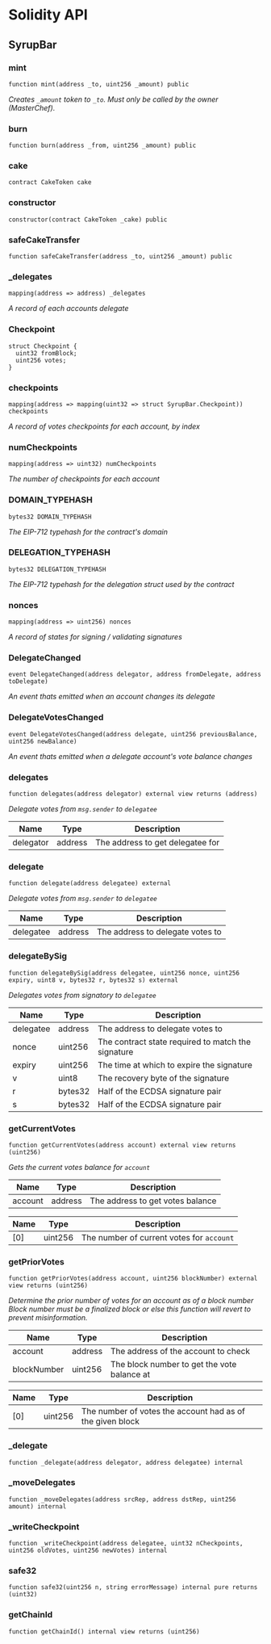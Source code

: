 # Solidity API

## SyrupBar

### mint

```solidity
function mint(address _to, uint256 _amount) public
```

_Creates `_amount` token to `_to`. Must only be called by the owner (MasterChef)._

### burn

```solidity
function burn(address _from, uint256 _amount) public
```

### cake

```solidity
contract CakeToken cake
```

### constructor

```solidity
constructor(contract CakeToken _cake) public
```

### safeCakeTransfer

```solidity
function safeCakeTransfer(address _to, uint256 _amount) public
```

### _delegates

```solidity
mapping(address => address) _delegates
```

_A record of each accounts delegate_

### Checkpoint

```solidity
struct Checkpoint {
  uint32 fromBlock;
  uint256 votes;
}
```

### checkpoints

```solidity
mapping(address => mapping(uint32 => struct SyrupBar.Checkpoint)) checkpoints
```

_A record of votes checkpoints for each account, by index_

### numCheckpoints

```solidity
mapping(address => uint32) numCheckpoints
```

_The number of checkpoints for each account_

### DOMAIN_TYPEHASH

```solidity
bytes32 DOMAIN_TYPEHASH
```

_The EIP-712 typehash for the contract's domain_

### DELEGATION_TYPEHASH

```solidity
bytes32 DELEGATION_TYPEHASH
```

_The EIP-712 typehash for the delegation struct used by the contract_

### nonces

```solidity
mapping(address => uint256) nonces
```

_A record of states for signing / validating signatures_

### DelegateChanged

```solidity
event DelegateChanged(address delegator, address fromDelegate, address toDelegate)
```

_An event thats emitted when an account changes its delegate_

### DelegateVotesChanged

```solidity
event DelegateVotesChanged(address delegate, uint256 previousBalance, uint256 newBalance)
```

_An event thats emitted when a delegate account's vote balance changes_

### delegates

```solidity
function delegates(address delegator) external view returns (address)
```

_Delegate votes from `msg.sender` to `delegatee`_

| Name | Type | Description |
| ---- | ---- | ----------- |
| delegator | address | The address to get delegatee for |

### delegate

```solidity
function delegate(address delegatee) external
```

_Delegate votes from `msg.sender` to `delegatee`_

| Name | Type | Description |
| ---- | ---- | ----------- |
| delegatee | address | The address to delegate votes to |

### delegateBySig

```solidity
function delegateBySig(address delegatee, uint256 nonce, uint256 expiry, uint8 v, bytes32 r, bytes32 s) external
```

_Delegates votes from signatory to `delegatee`_

| Name | Type | Description |
| ---- | ---- | ----------- |
| delegatee | address | The address to delegate votes to |
| nonce | uint256 | The contract state required to match the signature |
| expiry | uint256 | The time at which to expire the signature |
| v | uint8 | The recovery byte of the signature |
| r | bytes32 | Half of the ECDSA signature pair |
| s | bytes32 | Half of the ECDSA signature pair |

### getCurrentVotes

```solidity
function getCurrentVotes(address account) external view returns (uint256)
```

_Gets the current votes balance for `account`_

| Name | Type | Description |
| ---- | ---- | ----------- |
| account | address | The address to get votes balance |

| Name | Type | Description |
| ---- | ---- | ----------- |
| [0] | uint256 | The number of current votes for `account` |

### getPriorVotes

```solidity
function getPriorVotes(address account, uint256 blockNumber) external view returns (uint256)
```

_Determine the prior number of votes for an account as of a block number
Block number must be a finalized block or else this function will revert to prevent misinformation._

| Name | Type | Description |
| ---- | ---- | ----------- |
| account | address | The address of the account to check |
| blockNumber | uint256 | The block number to get the vote balance at |

| Name | Type | Description |
| ---- | ---- | ----------- |
| [0] | uint256 | The number of votes the account had as of the given block |

### _delegate

```solidity
function _delegate(address delegator, address delegatee) internal
```

### _moveDelegates

```solidity
function _moveDelegates(address srcRep, address dstRep, uint256 amount) internal
```

### _writeCheckpoint

```solidity
function _writeCheckpoint(address delegatee, uint32 nCheckpoints, uint256 oldVotes, uint256 newVotes) internal
```

### safe32

```solidity
function safe32(uint256 n, string errorMessage) internal pure returns (uint32)
```

### getChainId

```solidity
function getChainId() internal view returns (uint256)
```

